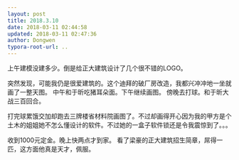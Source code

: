 ```yaml
---
layout: post
title: 2018.3.10
date: 2018-03-11 02:44:58
updated: 2018-03-11 02:47:36
author: Dongwen
typora-root-url: ..
---
```




上午建模没建多少。倒是给正大建筑设计了几个很不错的LOGO。

突然发现，可能我仍是很爱建筑的。这个迪拜的破厂房改造，我都兴冲冲地一坐就画了一整天图。
中午和于昕吃猪耳朵面。下午继续画图。
傍晚去打球。和于昕大战三百回合。

打完球累饿交加却跑去三牌楼省材料院画图了。不过却画得开心因为我的甲方是个土木的姐姐她不怎么懂设计的软件。不过她的一盒子软件锁还是令我震惊到了。。。

收到1000元定金。晚上快两点才到家。
看了梁豪的正大建筑招生简章，屌得一匹，这方面他真是天才，佩服。       
